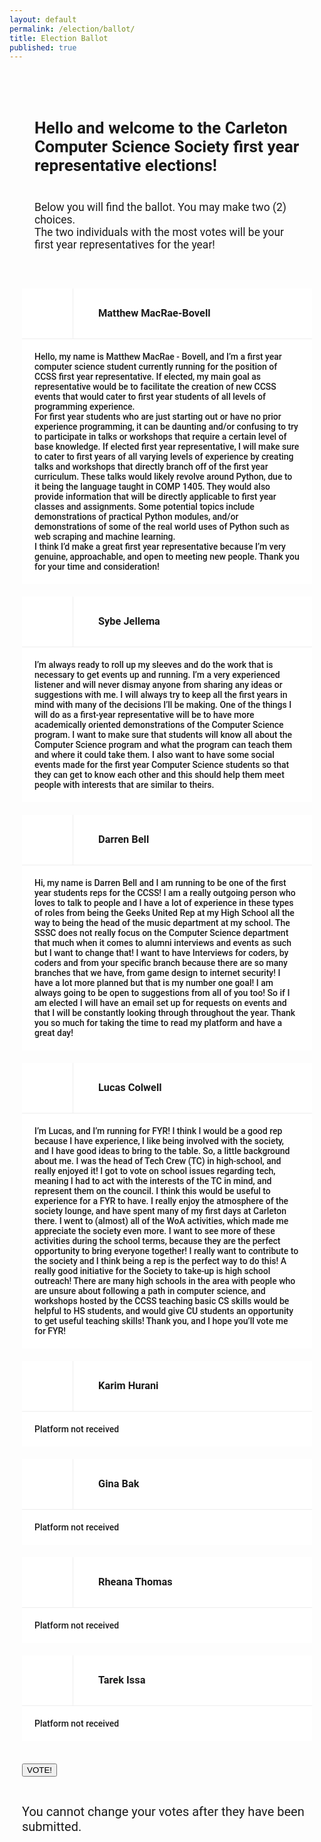 ```yaml
---
layout: default
permalink: /election/ballot/
title: Election Ballot
published: true
---
```

<head>
  <script src="http://ccss.carleton.ca/js/jquery.min.js"></script>

  <script>

  var BASE_URL = "https://ccss-election.herokuapp.com";

  // Read a page's GET URL variables and return them as an associative array.
  function getUrlVars() {
      var vars = [], hash;
      var hashes = window.location.href.slice(window.location.href.indexOf('?') + 1).split('&');
      for(var i = 0; i < hashes.length; i++)
      {
          hash = hashes[i].split('=');
          vars.push(hash[0]);
          vars[hash[0]] = hash[1];
      }
      return vars;
  }

  $(function () {
    var params = getUrlVars();
    if (!params['x']) {
      $("#ballot_display").css("display", "none");
      $("#pre_ballot_error").css("background-color", "red");
      $("#pre_ballot_error").css("display", "");
      $("#pre_ballot_content").text("We couldn't process your ballot. Please make sure you came here through the SCS authentication system!");
    }
    else {
      $.post(BASE_URL + '/validate?x=' + params['x'],
        function (data) {
          if (!data["ok"]) {
            $("#ballot_display").css("display", "none");
            $("#pre_ballot_content").text(data["error"]);
            $("#pre_ballot_error").css("display", "");
            $("#pre_ballot_error").css("background-color", "red");
          }
        }
      );
    }

    $("#ballot").submit(function (e) {
        e.preventDefault();

        checked = $(".votebox:checked");

        // Verify there are two things in the list of candidates they
        // want to vote for.
        if (checked.length != 2) {
          alert("Please select the correct amount of candidates (2)");
          return;
        }

        ids = checked.map(function (index, checkbox) {
            return checkbox.id;
        });

        // We checked for x above
        var x = params['x'];

        for (var i = 0; i < ids.length; i++) {
          // Send to the server
          $.post(BASE_URL + '/vote?x=' + x,
            // We verified above that exactly two things are in the list.
            {"vote": ids[i]},
            function (data) {
              if (data["ok"]) {
                $("#ballot_display").css("display", "none");
                $("#message_container").css("background-color", "greenyellow");
                $("#message_container").text(data["ok"]);
                $("#message_container").css("display", "");
              }
              else {
                $("#message_container").css("background-color", "red");
                $("#message_container").text(data["error"]);
                $("#message_container").css("display", "");
              }
            });
        }
      });
  });

  </script>

  <style>
  h1 {
      color: maroon;
      margin-left: 40px;
  }

  h3 {
    margin: 0;
  }

  body {
    font-family: 'Roboto', sans-serif;
  }

  #ballot {
    padding: 20px;
  }
  #ballot_header {
    padding: 40px;
    font-size: 125%;
  }

  .candidate {
    background: #fff;
    margin-bottom: 20px;
  }
  .candidate input {
    display: none;
  }
  .candidate .label-holder {
    display: flex;
    border-bottom: 1px solid #eee;
  }
  .candidate-check {
    height: 80px;
    width: 81px;
    position: relative;
    margin-right: 40px;
    border-right: 1px solid #eee;
  }
  .candidate-check img {
    display: none;
    position: absolute;
    top: 50%;
    left: 50%;
    transform: translate(-50%, -50%);
    width: 30px;
    height: 30px;
  }
  .candidate:hover .candidate-check img, .candidate input:checked ~ label .candidate-check img {
    display: block;
  }
  .candidate h3 {
    display: flex;
    flex-direction: column;
    justify-content: center;
  }
  .candidate input:checked ~ label .candidate-check {
    background: #E5F7EC;
  }
  .candidate input:checked ~ label .candidate-check {
    background: #E5F7EC;
  }
  .candidate label {
    font-weight: 500;
    font-family: inherit;
  }

  .candidate-description {
    padding: 20px;
  }
  </style>
  <link href="https://fonts.googleapis.com/css?family=Roboto" rel="stylesheet">
</head>

<div id="message_container" style="display:none;font-weight: bold">
You shouldn't see this message.
</div>
<div id="ballot_display">
<div id='ballot_header'>
  <h2>Hello and welcome to the Carleton Computer Science Society first year representative elections!</h2>
  <br>
  Below you will find the ballot. You may make two (2) choices.
  <br>
  The two individuals with the most votes will be your first year representatives for the year!
</div>

<form id="ballot">
  <div class='candidate'>
    <input id="matthew" class="votebox" type="checkbox" name="vote[]"/>
    <label for="matthew">
      <div class='label-holder'>
        <div class='candidate-check'>
          <img src="{{ site.baseurl }}/images/svg/check.svg" alt="check">
        </div>
        <h3>Matthew MacRae-Bovell</h3>
      </div>
      <div class="candidate-description">Hello, my name is Matthew MacRae - Bovell, and I’m a first year computer science student currently running for the position of CCSS first year representative. If elected, my main goal as representative would be to facilitate the creation of new CCSS events that would cater to first year students of all levels of programming experience.
      <br>
      For first year students who are just starting out or have no prior experience programming, it can be daunting and/or confusing to try to participate in talks or workshops that require a certain level of base knowledge. If elected first year representative, I will make sure to cater to first years of all varying levels of experience by creating talks and workshops that directly branch off of the first year curriculum. These talks would likely revolve around Python, due to it being the language taught in COMP 1405. They would also provide information that will be directly applicable to first year classes and assignments. Some potential topics include demonstrations of practical Python modules, and/or demonstrations of some of the real world uses of Python such as web scraping and machine learning.
      <br>
      I think I’d make a great first year representative because I’m very genuine, approachable, and open to meeting new people. Thank you for your time and consideration!</div>
    </label>
  </div>

  <div class='candidate'>
      <input id="sybe" class="votebox" type="checkbox" name="vote[]"/>
      <label for="sybe">
        <div class='label-holder'>
          <div class='candidate-check'>
            <img src="{{ site.baseurl }}/images/svg/check.svg" alt="check">
          </div>
          <h3>Sybe Jellema</h3>
        </div>
        <div class="candidate-description">
          I’m always ready to roll up my sleeves and do the work that is necessary to get events up and running. I’m a very experienced listener and will never dismay anyone from sharing any ideas or suggestions with me. I will always try to keep all the first years in mind with many of the decisions I’ll be making. One of the things I will do as a first-year representative will be to have more academically oriented demonstrations of the Computer Science program. I want to make sure that students will know all about the Computer Science program and what the program can teach them and where it could take them. I also want to have some social events made for the first year Computer Science students so that they can get to know each other and this should help them meet people with interests that are similar to theirs.
        </div>
      </label>
    </div>

  <div class='candidate'>
      <input id="darren" class="votebox" type="checkbox" name="vote[]"/>
      <label for="darren">
        <div class='label-holder'>
          <div class='candidate-check'>
            <img src="{{ site.baseurl }}/images/svg/check.svg" alt="check">
          </div>
          <h3>Darren Bell</h3>
        </div>
        <div class="candidate-description">
            Hi, my name is Darren Bell and I am running to be one of the first year students reps for the CCSS! I am a really outgoing person who loves to talk to people and I have a lot of experience in these types of roles from being the Geeks United Rep at my High School all the way to being the head of the music department at my school. The SSSC does not really focus on the Computer Science department that much when it comes to alumni interviews and events as such but I want to change that! I want to have Interviews for coders, by coders and from your specific branch because there are so many branches that we have, from game design to internet security! I have a lot more planned but that is my number one goal! I am always going to be open to suggestions from all of you too! So if I am elected I will have an email set up for requests on events and that I will be constantly looking through throughout the year. Thank you so much for taking the time to read my platform and have a great day!
        </div>
      </label>
    </div>

  <div class='candidate'>
      <input id="lucas" class="votebox" type="checkbox" name="vote[]"/>
      <label for="lucas">
        <div class='label-holder'>
          <div class='candidate-check'>
            <img src="{{ site.baseurl }}/images/svg/check.svg" alt="check">
          </div>
          <h3>Lucas Colwell</h3>
        </div>
        <div class="candidate-description">
            I’m Lucas, and I’m running for FYR! I think I would be a good rep because I have experience, I like being involved with the society, and I have good ideas to bring to the table. So, a little background about me. I was the head of Tech Crew (TC) in high-school, and really enjoyed it! I got to vote on school issues regarding tech, meaning I had to act with the interests of the TC in mind, and represent them on the council. I think this would be useful to experience for a FYR to have. I really enjoy the atmosphere of the society lounge, and have spent many of my first days at Carleton there. I went to (almost) all of the WoA activities, which made me appreciate the society even more. I want to see more of these activities during the school terms, because they are the perfect opportunity to bring everyone together! I really want to contribute to the society and I think being a rep is the perfect way to do this! A really good initiative for the Society to take-up is high school outreach! There are many high schools in the area with people who are unsure about following a path in computer science, and workshops hosted by the CCSS teaching basic CS skills would be helpful to HS students, and would give CU students an opportunity to get useful teaching skills! Thank you, and I hope you’ll vote me for FYR!
        </div>
      </label>
    </div>

  <div class='candidate'>
      <input id="karim" class="votebox" type="checkbox" name="vote[]"/>
      <label for="karim">
        <div class='label-holder'>
          <div class='candidate-check'>
            <img src="{{ site.baseurl }}/images/svg/check.svg" alt="check">
          </div>
          <h3>Karim Hurani</h3>
        </div>
        <div class="candidate-description">Platform not received</div>
      </label>
    </div>

  <div class='candidate'>
      <input id="gina" class="votebox" type="checkbox" name="vote[]"/>
      <label for="gina">
        <div class='label-holder'>
          <div class='candidate-check'>
            <img src="{{ site.baseurl }}/images/svg/check.svg" alt="check">
          </div>
          <h3>Gina Bak</h3>
        </div>
        <div class="candidate-description">Platform not received</div>
      </label>
    </div>
  
  <div class='candidate'>
    <input id="rheana" class="votebox" type="checkbox" name="vote[]"/>
    <label for="rheana">
      <div class='label-holder'>
        <div class='candidate-check'>
          <img src="{{ site.baseurl }}/images/svg/check.svg" alt="check">
        </div>
        <h3>Rheana Thomas</h3>
      </div>
      <div class="candidate-description">Platform not received</div>
    </label>
  </div>

  <div class='candidate'>
    <input id="tarek" class="votebox" type="checkbox" name="vote[]"/>
    <label for="tarek">
      <div class='label-holder'>
        <div class='candidate-check'>
          <img src="{{ site.baseurl }}/images/svg/check.svg" alt="check">
        </div>
        <h3>Tarek Issa</h3>
      </div>
      <div class="candidate-description">Platform not received</div>
    </label>
  </div>

  <br>
  <input type="submit" value="VOTE!"/>
</form>
</div>

<div style="padding-left:20px; padding-top: 10px; font-size:20px">
You cannot change your votes after they have been submitted.
</div>

<div id="pre_ballot_error" style="display: none">
<p id="pre_ballot_content" style="font-weight: bold">Fake content you shouldn't see</p>
</div>

